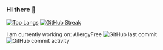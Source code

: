 ### Hi there 👋

[![Top Langs](https://github-readme-stats.vercel.app/api/top-langs/?username=arincon10912&layout=compact)](https://github.com/arincon10912/github-readme-stats)
[![GitHub Streak](https://github-readme-streak-stats.herokuapp.com/?user=arincon10912)](https://git.io/streak-stats)

I am currently working on: AllergyFree
![GitHub last commit](https://img.shields.io/github/last-commit/arincon10912/AllergyFree?style=for-the-badge)
![GitHub commit activity](https://img.shields.io/github/commit-activity/m/arincon10912/AllergyFree?style=for-the-badge)
